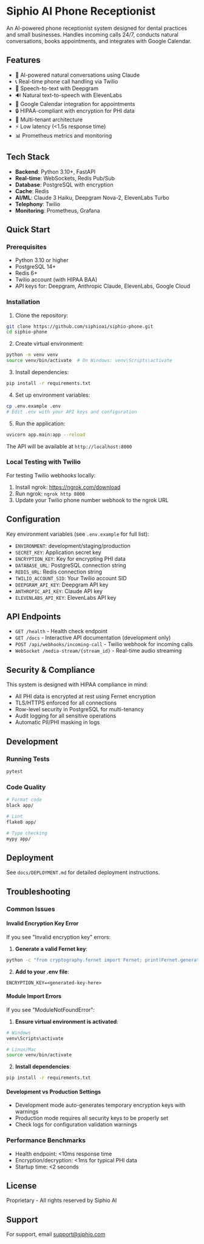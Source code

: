 # Siphio AI Phone Receptionist

An AI-powered phone receptionist system designed for dental practices and small businesses. Handles incoming calls 24/7, conducts natural conversations, books appointments, and integrates with Google Calendar.

## Features

- 🤖 AI-powered natural conversations using Claude
- 📞 Real-time phone call handling via Twilio
- 🎤 Speech-to-text with Deepgram
- 🔊 Natural text-to-speech with ElevenLabs
- 📅 Google Calendar integration for appointments
- 🔒 HIPAA-compliant with encryption for PHI data
- 🏢 Multi-tenant architecture
- ⚡ Low latency (<1.5s response time)
- 📊 Prometheus metrics and monitoring

## Tech Stack

- **Backend**: Python 3.10+, FastAPI
- **Real-time**: WebSockets, Redis Pub/Sub
- **Database**: PostgreSQL with encryption
- **Cache**: Redis
- **AI/ML**: Claude 3 Haiku, Deepgram Nova-2, ElevenLabs Turbo
- **Telephony**: Twilio
- **Monitoring**: Prometheus, Grafana

## Quick Start

### Prerequisites

- Python 3.10 or higher
- PostgreSQL 14+
- Redis 6+
- Twilio account (with HIPAA BAA)
- API keys for: Deepgram, Anthropic Claude, ElevenLabs, Google Cloud

### Installation

1. Clone the repository:
```bash
git clone https://github.com/siphioai/siphio-phone.git
cd siphio-phone
```

2. Create virtual environment:
```bash
python -m venv venv
source venv/bin/activate  # On Windows: venv\Scripts\activate
```

3. Install dependencies:
```bash
pip install -r requirements.txt
```

4. Set up environment variables:
```bash
cp .env.example .env
# Edit .env with your API keys and configuration
```

5. Run the application:
```bash
uvicorn app.main:app --reload
```

The API will be available at `http://localhost:8000`

### Local Testing with Twilio

For testing Twilio webhooks locally:

1. Install ngrok: https://ngrok.com/download
2. Run ngrok: `ngrok http 8000`
3. Update your Twilio phone number webhook to the ngrok URL

## Configuration

Key environment variables (see `.env.example` for full list):

- `ENVIRONMENT`: development/staging/production
- `SECRET_KEY`: Application secret key
- `ENCRYPTION_KEY`: Key for encrypting PHI data
- `DATABASE_URL`: PostgreSQL connection string
- `REDIS_URL`: Redis connection string
- `TWILIO_ACCOUNT_SID`: Your Twilio account SID
- `DEEPGRAM_API_KEY`: Deepgram API key
- `ANTHROPIC_API_KEY`: Claude API key
- `ELEVENLABS_API_KEY`: ElevenLabs API key

## API Endpoints

- `GET /health` - Health check endpoint
- `GET /docs` - Interactive API documentation (development only)
- `POST /api/webhooks/incoming-call` - Twilio webhook for incoming calls
- `WebSocket /media-stream/{stream_id}` - Real-time audio streaming

## Security & Compliance

This system is designed with HIPAA compliance in mind:

- All PHI data is encrypted at rest using Fernet encryption
- TLS/HTTPS enforced for all connections
- Row-level security in PostgreSQL for multi-tenancy
- Audit logging for all sensitive operations
- Automatic PII/PHI masking in logs

## Development

### Running Tests

```bash
pytest
```

### Code Quality

```bash
# Format code
black app/

# Lint
flake8 app/

# Type checking
mypy app/
```

## Deployment

See `docs/DEPLOYMENT.md` for detailed deployment instructions.

## Troubleshooting

### Common Issues

#### Invalid Encryption Key Error
If you see "Invalid encryption key" errors:

1. **Generate a valid Fernet key**:
```bash
python -c "from cryptography.fernet import Fernet; print(Fernet.generate_key().decode())"
```

2. **Add to your .env file**:
```
ENCRYPTION_KEY=<generated-key-here>
```

#### Module Import Errors
If you see "ModuleNotFoundError":

1. **Ensure virtual environment is activated**:
```bash
# Windows
venv\Scripts\activate

# Linux/Mac
source venv/bin/activate
```

2. **Install dependencies**:
```bash
pip install -r requirements.txt
```

#### Development vs Production Settings
- Development mode auto-generates temporary encryption keys with warnings
- Production mode requires all security keys to be properly set
- Check logs for configuration validation warnings

### Performance Benchmarks
- Health endpoint: <10ms response time
- Encryption/decryption: <1ms for typical PHI data
- Startup time: <2 seconds

## License

Proprietary - All rights reserved by Siphio AI

## Support

For support, email support@siphio.com